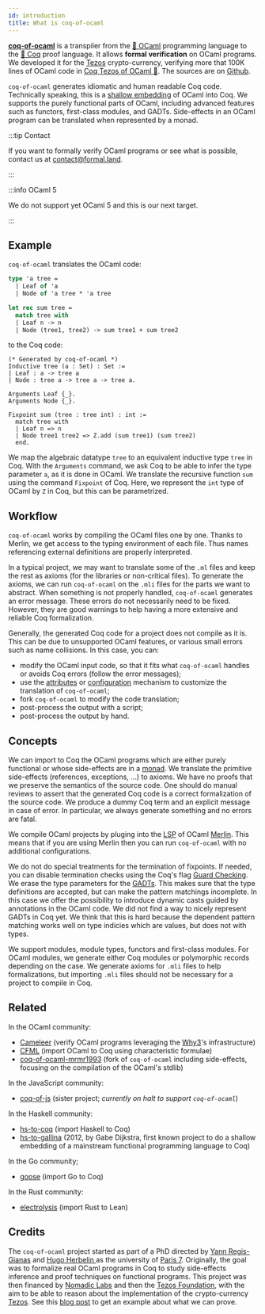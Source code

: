 ```yaml
---
id: introduction
title: What is coq-of-ocaml
---
```


[**coq-of-ocaml**](https://github.com/formal-land/coq-of-ocaml) is a transpiler from the [🐫&nbsp;OCaml](https://ocaml.org/) programming language to the [🐓&nbsp;Coq](https://coq.inria.fr/) proof language. It allows **formal verification** on OCaml programs. We developed it for the [Tezos](https://tezos.com/) crypto-currency, verifying more that 100K lines of OCaml code in [Coq Tezos of OCaml&nbsp;💫](https://formal-land.gitlab.io/coq-tezos-of-ocaml/). The sources are on [Github](https://github.com/formal-land/coq-of-ocaml).

`coq-of-ocaml` generates idiomatic and human readable Coq code. Technically speaking, this is a [shallow embedding](https://cstheory.stackexchange.com/questions/1370/shallow-versus-deep-embeddings) of OCaml into Coq. We supports the purely functional parts of OCaml, including advanced features such as functors, first-class modules, and GADTs. Side-effects in an OCaml program can be translated when represented by a monad.

:::tip Contact

If you want to formally verify OCaml programs or see what is possible, contact us at&nbsp;[&#099;&#111;&#110;&#116;&#097;&#099;&#116;&#064;formal&#046;&#108;&#097;&#110;&#100;](mailto:contact@formal.land).

:::

:::info OCaml 5

We do not support yet OCaml 5 and this is our next target.

:::

## Example

`coq-of-ocaml` translates the OCaml code:

```ocaml
type 'a tree =
  | Leaf of 'a
  | Node of 'a tree * 'a tree

let rec sum tree =
  match tree with
  | Leaf n -> n
  | Node (tree1, tree2) -> sum tree1 + sum tree2
```

to the Coq code:

```coq
(* Generated by coq-of-ocaml *)
Inductive tree (a : Set) : Set :=
| Leaf : a -> tree a
| Node : tree a -> tree a -> tree a.

Arguments Leaf {_}.
Arguments Node {_}.

Fixpoint sum (tree : tree int) : int :=
  match tree with
  | Leaf n => n
  | Node tree1 tree2 => Z.add (sum tree1) (sum tree2)
  end.
```

We map the algebraic datatype `tree` to an equivalent inductive type `tree` in Coq. With the `Arguments` command, we ask Coq to be able to infer the type parameter `a`, as it is done in OCaml. We translate the recursive function `sum` using the command `Fixpoint` of Coq. Here, we represent the `int` type of OCaml by `Z` in Coq, but this can be parametrized.

## Workflow

`coq-of-ocaml` works by compiling the OCaml files one by one. Thanks to Merlin, we get access to the typing environment of each file. Thus names referencing external definitions are properly interpreted.

In a typical project, we may want to translate some of the `.ml` files and keep the rest as axioms (for the libraries or non-critical files). To generate the axioms, we can run `coq-of-ocaml` on the `.mli` files for the parts we want to abstract. When something is not properly handled, `coq-of-ocaml` generates an error message. These errors do not necessarily need to be fixed. However, they are good warnings to help having a more extensive and reliable Coq formalization.

Generally, the generated Coq code for a project does not compile as it is. This can be due to unsupported OCaml features, or various small errors such as name collisions. In this case, you can:

- modify the OCaml input code, so that it fits what `coq-of-ocaml` handles or avoids Coq errors (follow the error messages);
- use the [attributes](attributes) or [configuration](configuration) mechanism to customize the translation of `coq-of-ocaml`;
- fork `coq-of-ocaml` to modify the code translation;
- post-process the output with a script;
- post-process the output by hand.

## Concepts

We can import to Coq the OCaml programs which are either purely functional or whose side-effects are in a [monad](https://caml.inria.fr/pub/docs/manual-ocaml/bindingops.html). We translate the primitive side-effects (references, exceptions, ...) to axioms. We have no proofs that we preserve the semantics of the source code. One should do manual reviews to assert that the generated Coq code is a correct formalization of the source code. We produce a dummy Coq term and an explicit message in case of error. In particular, we always generate something and no errors are fatal.

We compile OCaml projects by pluging into the [LSP](https://microsoft.github.io/language-server-protocol/) of OCaml [Merlin](https://github.com/ocaml/merlin). This means that if you are using Merlin then you can run `coq-of-ocaml` with no additional configurations.

We do not do special treatments for the termination of fixpoints. If needed, you can disable termination checks using the Coq's flag [Guard Checking](https://coq.inria.fr/refman/proof-engine/vernacular-commands.html#coq:flag.Guard-Checking). We erase the type parameters for the [GADTs](https://ocaml.org/manual/gadts.html). This makes sure that the type definitions are accepted, but can make the pattern matchings incomplete. In this case we offer the possibility to introduce dynamic casts guided by annotations in the OCaml code. We did not find a way to nicely represent GADTs in Coq yet. We think that this is hard because the dependent pattern matching works well on type indicies which are values, but does not with types.

We support modules, module types, functors and first-class modules. For OCaml modules, we generate either Coq modules or polymorphic records depending on the case. We generate axioms for `.mli` files to help formalizations, but importing `.mli` files should not be necessary for a project to compile in Coq.

## Related

In the OCaml community:

- [Cameleer](https://github.com/mariojppereira/cameleer) (verify OCaml programs leveraging the [Why3](http://why3.lri.fr/)'s infrastructure)
- [CFML](http://chargueraud.org/softs/cfml/) (import OCaml to Coq using characteristic formulae)
- [coq-of-ocaml-mrmr1993](https://github.com/mrmr1993/coq-of-ocaml) (fork of `coq-of-ocaml` including side-effects, focusing on the compilation of the OCaml's stdlib)

In the JavaScript community:

- [coq-of-js](https://github.com/clarus/coq-of-js) (sister project; _currently on halt to support `coq-of-ocaml`_)

In the Haskell community:

- [hs-to-coq](https://github.com/antalsz/hs-to-coq) (import Haskell to Coq)
- [hs-to-gallina](https://github.com/gdijkstra/hs-to-gallina) (2012, by Gabe Dijkstra, first known project to do a shallow embedding of a mainstream functional programming language to Coq)

In the Go community;

- [goose](https://github.com/tchajed/goose) (import Go to Coq)

In the Rust community:

- [electrolysis](https://github.com/Kha/electrolysis) (import Rust to Lean)

## Credits

The `coq-of-ocaml` project started as part of a PhD directed by [Yann Regis-Gianas](https://yrg.gitlab.io/homepage/) and [Hugo Herbelin
](http://pauillac.inria.fr/~herbelin/) as the university of [Paris 7](https://u-paris.fr/). Originally, the goal was to formalize real OCaml programs in Coq to study side-effects inference and proof techniques on functional programs. This project was then financed by [Nomadic Labs](https://www.nomadic-labs.com/) and then the [Tezos Foundation](https://tezos.foundation/), with the aim to be able to reason about the implementation of the crypto-currency [Tezos](https://tezos.com/). See this [blog post](http://coq-blog.clarus.me/beginning-of-verification-for-the-parsing-of-smart-contracts.html) to get an example about what we can prove.
